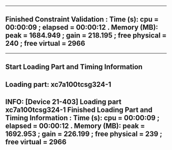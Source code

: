 ---------------------------------------------------------------------------------
Finished Constraint Validation : Time (s): cpu = 00:00:09 ; elapsed = 00:00:12 . Memory (MB): peak = 1684.949 ; gain = 218.195 ; free physical = 240 ; free virtual = 2966
---------------------------------------------------------------------------------
---------------------------------------------------------------------------------
Start Loading Part and Timing Information
---------------------------------------------------------------------------------
Loading part: xc7a100tcsg324-1
---------------------------------------------------------------------------------
INFO: [Device 21-403] Loading part xc7a100tcsg324-1
Finished Loading Part and Timing Information : Time (s): cpu = 00:00:09 ; elapsed = 00:00:12 . Memory (MB): peak = 1692.953 ; gain = 226.199 ; free physical = 239 ; free virtual = 2966
---------------------------------------------------------------------------------

